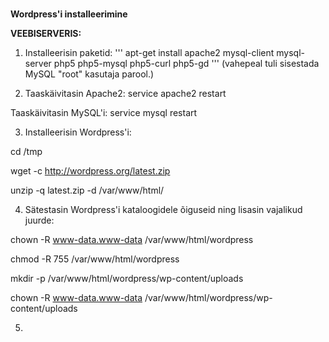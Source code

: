 #
**Wordpress'i installeerimine**

**VEEBISERVERIS:**

1. Installeerisin paketid: 
'''
apt-get install apache2 mysql-client mysql-server php5 php5-mysql php5-curl php5-gd
'''
(vahepeal tuli sisestada MySQL "root" kasutaja parool.)


2. Taaskäivitasin Apache2: service apache2 restart

Taaskäivitasin MySQL'i: service mysql restart


3. Installeerisin Wordpress'i:

cd /tmp

wget -c http://wordpress.org/latest.zip

unzip -q latest.zip -d /var/www/html/


4. Sätestasin Wordpress'i kataloogidele õiguseid ning lisasin vajalikud juurde: 

chown -R www-data.www-data /var/www/html/wordpress

chmod -R 755 /var/www/html/wordpress

mkdir -p /var/www/html/wordpress/wp-content/uploads

chown -R www-data.www-data /var/www/html/wordpress/wp-content/uploads


5.
